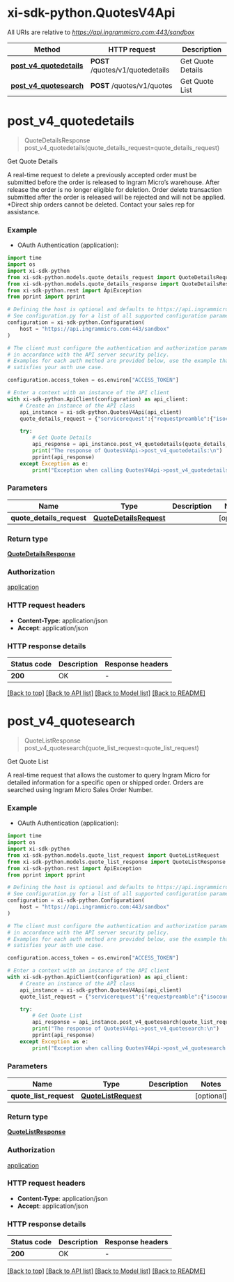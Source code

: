 # xi-sdk-python.QuotesV4Api

All URIs are relative to *https://api.ingrammicro.com:443/sandbox*

Method | HTTP request | Description
------------- | ------------- | -------------
[**post_v4_quotedetails**](QuotesV4Api.md#post_v4_quotedetails) | **POST** /quotes/v1/quotedetails | Get Quote Details
[**post_v4_quotesearch**](QuotesV4Api.md#post_v4_quotesearch) | **POST** /quotes/v1/quotes | Get Quote List


# **post_v4_quotedetails**
> QuoteDetailsResponse post_v4_quotedetails(quote_details_request=quote_details_request)

Get Quote Details

A real-time request to delete a previously accepted order must be submitted before the order is released to Ingram Micro’s warehouse. After release the order is no longer eligible for deletion. Order delete transaction submitted after the order is released will be rejected and will not be applied. *Direct ship orders cannot be deleted. Contact your sales rep for assistance.

### Example

* OAuth Authentication (application):

```python
import time
import os
import xi-sdk-python
from xi-sdk-python.models.quote_details_request import QuoteDetailsRequest
from xi-sdk-python.models.quote_details_response import QuoteDetailsResponse
from xi-sdk-python.rest import ApiException
from pprint import pprint

# Defining the host is optional and defaults to https://api.ingrammicro.com:443/sandbox
# See configuration.py for a list of all supported configuration parameters.
configuration = xi-sdk-python.Configuration(
    host = "https://api.ingrammicro.com:443/sandbox"
)

# The client must configure the authentication and authorization parameters
# in accordance with the API server security policy.
# Examples for each auth method are provided below, use the example that
# satisfies your auth use case.

configuration.access_token = os.environ["ACCESS_TOKEN"]

# Enter a context with an instance of the API client
with xi-sdk-python.ApiClient(configuration) as api_client:
    # Create an instance of the API class
    api_instance = xi-sdk-python.QuotesV4Api(api_client)
    quote_details_request = {"servicerequest":{"requestpreamble":{"isocountrycode":"US","customerumber":"20-222222"},"OrderDeleteRequestDetails":{"entryDate":"2019-01-22","orderBranch":"20","orderNumber":"RC62Z"}}} # QuoteDetailsRequest |  (optional)

    try:
        # Get Quote Details
        api_response = api_instance.post_v4_quotedetails(quote_details_request=quote_details_request)
        print("The response of QuotesV4Api->post_v4_quotedetails:\n")
        pprint(api_response)
    except Exception as e:
        print("Exception when calling QuotesV4Api->post_v4_quotedetails: %s\n" % e)
```



### Parameters


Name | Type | Description  | Notes
------------- | ------------- | ------------- | -------------
 **quote_details_request** | [**QuoteDetailsRequest**](QuoteDetailsRequest.md)|  | [optional] 

### Return type

[**QuoteDetailsResponse**](QuoteDetailsResponse.md)

### Authorization

[application](../README.md#application)

### HTTP request headers

 - **Content-Type**: application/json
 - **Accept**: application/json

### HTTP response details

| Status code | Description | Response headers |
|-------------|-------------|------------------|
**200** | OK |  -  |

[[Back to top]](#) [[Back to API list]](../README.md#documentation-for-api-endpoints) [[Back to Model list]](../README.md#documentation-for-models) [[Back to README]](../README.md)

# **post_v4_quotesearch**
> QuoteListResponse post_v4_quotesearch(quote_list_request=quote_list_request)

Get Quote List

A real-time request that allows the customer to query Ingram Micro for detailed information for a specific open or shipped order. Orders are searched using Ingram Micro Sales Order Number.

### Example

* OAuth Authentication (application):

```python
import time
import os
import xi-sdk-python
from xi-sdk-python.models.quote_list_request import QuoteListRequest
from xi-sdk-python.models.quote_list_response import QuoteListResponse
from xi-sdk-python.rest import ApiException
from pprint import pprint

# Defining the host is optional and defaults to https://api.ingrammicro.com:443/sandbox
# See configuration.py for a list of all supported configuration parameters.
configuration = xi-sdk-python.Configuration(
    host = "https://api.ingrammicro.com:443/sandbox"
)

# The client must configure the authentication and authorization parameters
# in accordance with the API server security policy.
# Examples for each auth method are provided below, use the example that
# satisfies your auth use case.

configuration.access_token = os.environ["ACCESS_TOKEN"]

# Enter a context with an instance of the API client
with xi-sdk-python.ApiClient(configuration) as api_client:
    # Create an instance of the API class
    api_instance = xi-sdk-python.QuotesV4Api(api_client)
    quote_list_request = {"servicerequest":{"requestpreamble":{"isocountrycode":"US","customernumber":"20-222222"},"orderdetailrequest":{"ordernumber":"20-B2V9H"}}} # QuoteListRequest |  (optional)

    try:
        # Get Quote List
        api_response = api_instance.post_v4_quotesearch(quote_list_request=quote_list_request)
        print("The response of QuotesV4Api->post_v4_quotesearch:\n")
        pprint(api_response)
    except Exception as e:
        print("Exception when calling QuotesV4Api->post_v4_quotesearch: %s\n" % e)
```



### Parameters


Name | Type | Description  | Notes
------------- | ------------- | ------------- | -------------
 **quote_list_request** | [**QuoteListRequest**](QuoteListRequest.md)|  | [optional] 

### Return type

[**QuoteListResponse**](QuoteListResponse.md)

### Authorization

[application](../README.md#application)

### HTTP request headers

 - **Content-Type**: application/json
 - **Accept**: application/json

### HTTP response details

| Status code | Description | Response headers |
|-------------|-------------|------------------|
**200** | OK |  -  |

[[Back to top]](#) [[Back to API list]](../README.md#documentation-for-api-endpoints) [[Back to Model list]](../README.md#documentation-for-models) [[Back to README]](../README.md)

